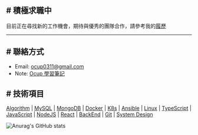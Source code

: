 ## # 積極求職中

目前正在尋找新的工作機會，期待與優秀的團隊合作，請參考我的[履歷](https://bit.ly/chiawei-huang-resume)

---

## # 聯絡方式

- Email: [ocup0311@gmail.com](mailto:ocup0311@gmail.com)
- Note: [Ocup 學習筆記](https://github.com/ocup0311/NOTE/blob/main/README.md)

## # 技術項目

[Algorithm](https://github.com/ocup0311/Algorithm) | [MySQL](https://github.com/ocup0311/NOTE/blob/main/DataBase/MySQL/note.md) | [MongoDB](https://github.com/ocup0311/NOTE/blob/main/DataBase/MongoDB/note.md) | [Docker](https://github.com/ocup0311/NOTE/blob/main/DevOps/Docker/note/note.md) | [K8s](https://github.com/ocup0311/NOTE/blob/main/DevOps/Kubernetes/note/note.md) | [Ansible](https://github.com/ocup0311/NOTE/blob/main/DevOps/Ansible/note/note.md) | [Linux](https://github.com/ocup0311/NOTE/blob/main/OS/Linux/note/base.md) | [TypeScript](https://github.com/ocup0311/NOTE/blob/main/Language/TypeScript/note/base.md) | [JavaScript](https://github.com/ocup0311/NOTE/blob/main/Language/JavaScript/note/base.md) | [NodeJS](https://github.com/ocup0311/NOTE/blob/main/Language/JavaScript/note/Node.md) | [React](https://github.com/ocup0311/NOTE/blob/main/FrontEnd/React/note/note.md) | [BackEnd](https://github.com/ocup0311/NOTE/blob/main/BackEnd/README.md) | [Git](https://github.com/ocup0311/NOTE/blob/main/Tool/Git/note/note.md) | [System Design](https://github.com/ocup0311/NOTE/blob/main/System/README.md)

![Anurag's GitHub stats](https://github-readme-stats.vercel.app/api?username=ocup0311&show_icons=true&theme=default)
